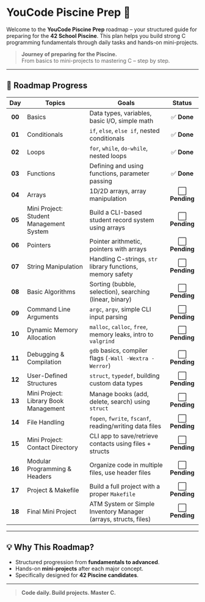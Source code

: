 # YouCode Piscine Prep 🚀

Welcome to the **YouCode Piscine Prep** roadmap – your structured guide for preparing for the **42 School Piscine**. This plan helps you build strong C programming fundamentals through daily tasks and hands-on mini-projects.

> **Journey of preparing for the Piscine.**  
> From basics to mini-projects to mastering C – step by step.

---

## 📅 Roadmap Progress

| **Day** | **Topics**                               | **Goals**                                                          | **Status**    |
|:-------:|-------------------------------------------|--------------------------------------------------------------------|:-------------:|
| **00**  | Basics                                   | Data types, variables, basic I/O, simple math                       | ✅ **Done**   |
| **01**  | Conditionals                             | `if`, `else`, `else if`, nested conditionals                       | ✅ **Done**   |
| **02**  | Loops                                    | `for`, `while`, `do-while`, nested loops                           | ✅ **Done**   |
| **03**  | Functions                                | Defining and using functions, parameter passing                     | ✅ **Done**   |
| **04**  | Arrays                                   | 1D/2D arrays, array manipulation                                    | ⬜ **Pending**|
| **05**  | Mini Project: Student Management System   | Build a CLI-based student record system using arrays               | ⬜ **Pending**|
| **06**  | Pointers                                 | Pointer arithmetic, pointers with arrays                            | ⬜ **Pending**|
| **07**  | String Manipulation                      | Handling C-strings, `str` library functions, memory safety          | ⬜ **Pending**|
| **08**  | Basic Algorithms                         | Sorting (bubble, selection), searching (linear, binary)             | ⬜ **Pending**|
| **09**  | Command Line Arguments                   | `argc`, `argv`, simple CLI input parsing                            | ⬜ **Pending**|
| **10**  | Dynamic Memory Allocation                | `malloc`, `calloc`, `free`, memory leaks, intro to `valgrind`       | ⬜ **Pending**|
| **11**  | Debugging & Compilation                  | `gdb` basics, compiler flags (`-Wall -Wextra -Werror`)              | ⬜ **Pending**|
| **12**  | User-Defined Structures                  | `struct`, `typedef`, building custom data types                     | ⬜ **Pending**|
| **13**  | Mini Project: Library Book Management    | Manage books (add, delete, search) using `struct`                  | ⬜ **Pending**|
| **14**  | File Handling                            | `fopen`, `fwrite`, `fscanf`, reading/writing data files             | ⬜ **Pending**|
| **15**  | Mini Project: Contact Directory          | CLI app to save/retrieve contacts using files + structs            | ⬜ **Pending**|
| **16**  | Modular Programming & Headers            | Organize code in multiple files, use header files                   | ⬜ **Pending**|
| **17**  | Project & Makefile                       | Build a full project with a proper `Makefile`                       | ⬜ **Pending**|
| **18**  | Final Mini Project                       | ATM System or Simple Inventory Manager (arrays, structs, files)     | ⬜ **Pending**|

---

## 💡 Why This Roadmap?

- Structured progression from **fundamentals to advanced**.
- Hands-on **mini-projects** after each major concept.
- Specifically designed for **42 Piscine candidates**.

---

> **Code daily. Build projects. Master C.**
